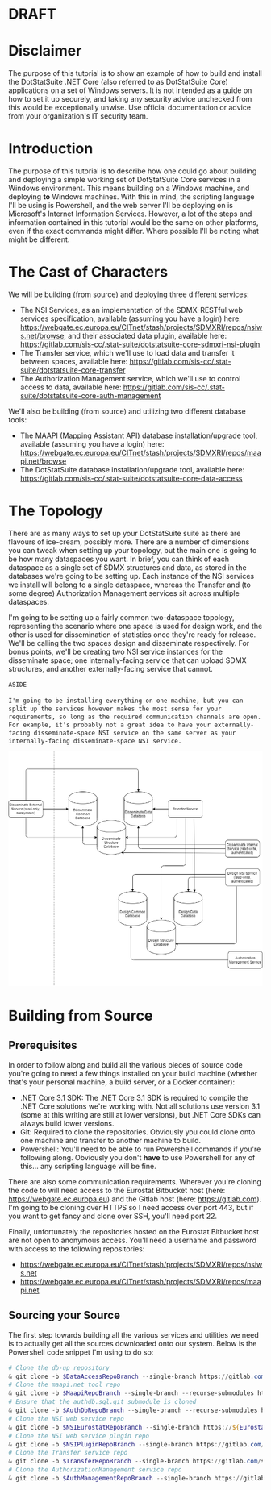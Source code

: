# DRAFT

# Disclaimer

The purpose of this tutorial is to show an example of how to build and install the DotStatSuite .NET Core (also referred to as DotStatSuite Core) applications on a set of Windows servers. It is not intended as a guide on how to set it up securely, and taking any security advice unchecked from this would be exceptionally unwise. Use official documentation or advice from your organization's IT security team.

# Introduction

The purpose of this tutorial is to describe how one could go about building and deploying a simple working set of DotStatSuite Core services in a Windows environment. This means building on a Windows machine, and deploying **to** Windows machines. With this in mind, the scripting language I'll be using is Powershell, and the web server I'll be deploying on is Microsoft's Internet Information Services. However, a lot of the steps and information contained in this tutorial would be the same on other platforms, even if the exact commands might differ. Where possible I'll be noting what might be different.

# The Cast of Characters

We will be building (from source) and deploying three different services:

- The NSI Services, as an implementation of the SDMX-RESTful web services specification, available (assuming you have a login) here:  https://webgate.ec.europa.eu/CITnet/stash/projects/SDMXRI/repos/nsiws.net/browse, and their associated data plugin, available here: https://gitlab.com/sis-cc/.stat-suite/dotstatsuite-core-sdmxri-nsi-plugin
- The Transfer service, which we'll use to load data and transfer it between spaces, available here: https://gitlab.com/sis-cc/.stat-suite/dotstatsuite-core-transfer
- The Authorization Management service, which we'll use to control access to data, available here: https://gitlab.com/sis-cc/.stat-suite/dotstatsuite-core-auth-management

We'll also be building (from source) and utilizing two different database tools:

- The MAAPI (Mapping Assistant API) database installation/upgrade tool, available (assuming you have a login) here: https://webgate.ec.europa.eu/CITnet/stash/projects/SDMXRI/repos/maapi.net/browse
- The DotStatSuite database installation/upgrade tool, available here: https://gitlab.com/sis-cc/.stat-suite/dotstatsuite-core-data-access

# The Topology

There are as many ways to set up your DotStatSuite suite as there are flavours of ice-cream, possibly more. There are a number of dimensions you can tweak when setting up your topology, but the main one is going to be how many dataspaces you want. In brief, you can think of each dataspace as a single set of SDMX structures and data, as stored in the databases we're going to be setting up. Each instance of the NSI services we install will belong to a single dataspace, whereas the Transfer and (to some degree) Authorization Management services sit across multiple dataspaces.

I'm going to be setting up a fairly common two-dataspace topology, representing the scenario where one space is used for design work, and the other is used for dissemination of statistics once they're ready for release. We'll be calling the two spaces design and disseminate respectively. For bonus points, we'll be creating two NSI service instances for the disseminate space; one internally-facing service that can upload SDMX structures, and another externally-facing service that cannot.

```
ASIDE

I'm going to be installing everything on one machine, but you can split up the services however makes the most sense for your requirements, so long as the required communication channels are open. For example, it's probably not a great idea to have your externally-facing disseminate-space NSI service on the same server as your internally-facing disseminate-space NSI service.
```

![TopologyDrawing](img/DotStatSuiteCore_Topology.png "Topology Diagram")

# Building from Source

## Prerequisites

In order to follow along and build all the various pieces of source code you're going to need a few things installed on your build machine (whether that's your personal machine, a build server, or a Docker container):
- .NET Core 3.1 SDK: The .NET Core 3.1 SDK is required to compile the .NET Core solutions we're working with. Not all solutions use version 3.1 (some at this writing are still at lower versions), but .NET Core SDKs can always build lower versions.
- Git: Required to clone the repositories. Obviously you could clone onto one machine and transfer to another machine to build.
- Powershell: You'll need to be able to run Powershell commands if you're following along. Obviously you don't **have** to use Powershell for any of this... any scripting language will be fine.

There are also some communication requirements. Wherever you're cloning the code to will need access to the Eurostat Bitbucket host (here: https://webgate.ec.europa.eu) and the Gitlab host (here: https://gitlab.com). I'm going to be cloning over HTTPS so I need access over port 443, but if you want to get fancy and clone over SSH, you'll need port 22.

Finally, unfortunately the repositories hosted on the Eurostat Bitbucket host are not open to anonymous access. You'll need a username and password with access to the following repositories:

- https://webgate.ec.europa.eu/CITnet/stash/projects/SDMXRI/repos/nsiws.net
- https://webgate.ec.europa.eu/CITnet/stash/projects/SDMXRI/repos/maapi.net

## Sourcing your Source

The first step towards building all the various services and utilities we need is to actually get all the sources downloaded onto our system. Below is the Powershell code snippet I'm using to do so:

```powershell
# Clone the db-up repository
& git clone -b $DataAccessRepoBranch --single-branch https://gitlab.com/sis-cc/.stat-suite/dotstatsuite-core-data-access.gitdotstatsuite-core-dbup
# Clone the maapi.net tool repo
& git clone -b $MaapiRepoBranch --single-branch --recurse-submodules https://${EurostatUserName}:$EurostatPassword@webgate.eceuropa.eu/CITnet/stash/scm/sdmxri/maapi.net.git
# Ensure that the authdb.sql.git submodule is cloned
& git clone -b $AuthDbRepoBranch --single-branch --recurse-submodules https://${EurostatUserName}:$EurostatPassword@webgate.eceuropa.eu/CITnet/stash/scm/sdmxri/authdb.sql.git maapi.net/src/Estat.Sri.Security/resources
# Clone the NSI web service repo
& git clone -b $NSIEurostatRepoBranch --single-branch https://${EurostatUserName}:$EurostatPassword@webgate.ec.europa.eu/CITnetstash/scm/sdmxri/nsiws.net.git
# Clone the NSI web service plugin repo
& git clone -b $NSIPluginRepoBranch --single-branch https://gitlab.com/sis-cc/.stat-suite/dotstatsuite-core-sdmxri-nsi-plugin.git
# Clone the Transfer service repo
& git clone -b $TransferRepoBranch --single-branch https://gitlab.com/sis-cc/.stat-suite/dotstatsuite-core-transfer.git
# Clone the AuthorizationManagement service repo
& git clone -b $AuthManagementRepoBranch --single-branch https://gitlab.com/sis-cc/.stat-suite/dotstatsuite-core-auth-management.git
```

